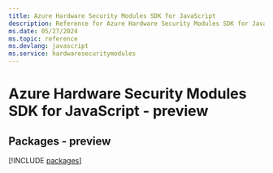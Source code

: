 ```yaml
---
title: Azure Hardware Security Modules SDK for JavaScript
description: Reference for Azure Hardware Security Modules SDK for JavaScript
ms.date: 05/27/2024
ms.topic: reference
ms.devlang: javascript
ms.service: hardwaresecuritymodules
---
```

# Azure Hardware Security Modules SDK for JavaScript - preview
## Packages - preview
[!INCLUDE [packages](hardware-security-modules-index.md)]
